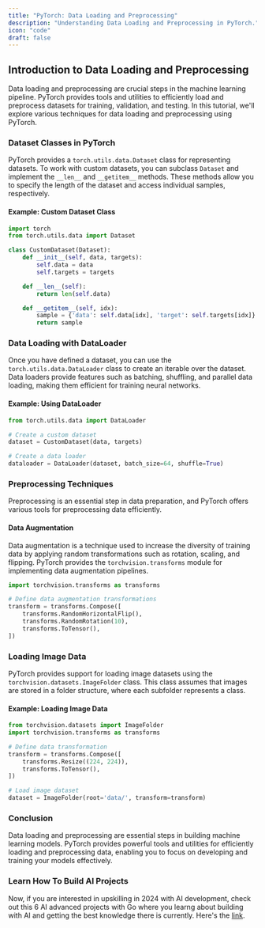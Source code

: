 ```yaml
---
title: "PyTorch: Data Loading and Preprocessing"
description: "Understanding Data Loading and Preprocessing in PyTorch."
icon: "code"
draft: false
---
```


## Introduction to Data Loading and Preprocessing

Data loading and preprocessing are crucial steps in the machine learning pipeline. PyTorch provides tools and utilities to efficiently load and preprocess datasets for training, validation, and testing. In this tutorial, we'll explore various techniques for data loading and preprocessing using PyTorch.

### Dataset Classes in PyTorch

PyTorch provides a `torch.utils.data.Dataset` class for representing datasets. To work with custom datasets, you can subclass `Dataset` and implement the `__len__` and `__getitem__` methods. These methods allow you to specify the length of the dataset and access individual samples, respectively.

#### Example: Custom Dataset Class

```python
import torch
from torch.utils.data import Dataset

class CustomDataset(Dataset):
    def __init__(self, data, targets):
        self.data = data
        self.targets = targets

    def __len__(self):
        return len(self.data)

    def __getitem__(self, idx):
        sample = {'data': self.data[idx], 'target': self.targets[idx]}
        return sample
```

### Data Loading with DataLoader

Once you have defined a dataset, you can use the `torch.utils.data.DataLoader` class to create an iterable over the dataset. Data loaders provide features such as batching, shuffling, and parallel data loading, making them efficient for training neural networks.

#### Example: Using DataLoader

```python
from torch.utils.data import DataLoader

# Create a custom dataset
dataset = CustomDataset(data, targets)

# Create a data loader
dataloader = DataLoader(dataset, batch_size=64, shuffle=True)
```

### Preprocessing Techniques

Preprocessing is an essential step in data preparation, and PyTorch offers various tools for preprocessing data efficiently.

#### Data Augmentation

Data augmentation is a technique used to increase the diversity of training data by applying random transformations such as rotation, scaling, and flipping. PyTorch provides the `torchvision.transforms` module for implementing data augmentation pipelines.

```python
import torchvision.transforms as transforms

# Define data augmentation transformations
transform = transforms.Compose([
    transforms.RandomHorizontalFlip(),
    transforms.RandomRotation(10),
    transforms.ToTensor(),
])
```

### Loading Image Data

PyTorch provides support for loading image datasets using the `torchvision.datasets.ImageFolder` class. This class assumes that images are stored in a folder structure, where each subfolder represents a class.

#### Example: Loading Image Data

```python
from torchvision.datasets import ImageFolder
import torchvision.transforms as transforms

# Define data transformation
transform = transforms.Compose([
    transforms.Resize((224, 224)),
    transforms.ToTensor(),
])

# Load image dataset
dataset = ImageFolder(root='data/', transform=transform)
```

### Conclusion

Data loading and preprocessing are essential steps in building machine learning models. PyTorch provides powerful tools and utilities for efficiently loading and preprocessing data, enabling you to focus on developing and training your models effectively.

### Learn How To Build AI Projects

Now, if you are interested in upskilling in 2024 with AI development, check out this 6 AI advanced projects with Go where you learng about building with AI and getting the best knowledge there is currently. Here's the [link](https://akhilsharmatech.gumroad.com/l/zgxqq).